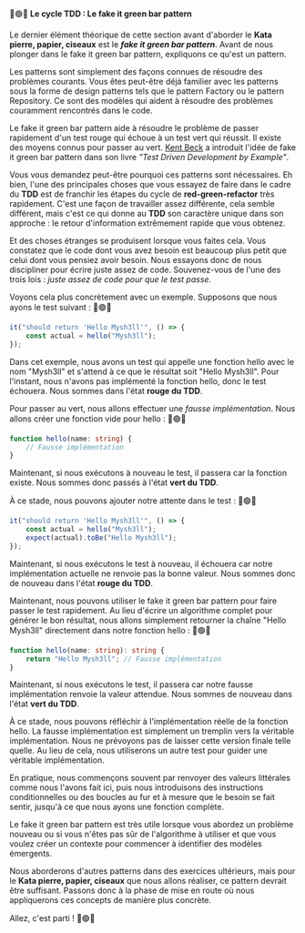 🔄🟢🔴 **Le cycle TDD : Le fake it green bar pattern**

Le dernier élément théorique de cette section avant d'aborder le **Kata pierre, papier, ciseaux** est le **_fake it green bar pattern_**. Avant de nous plonger dans le fake it green bar pattern, expliquons ce qu'est un pattern.

Les patterns sont simplement des façons connues de résoudre des problèmes courants. Vous êtes peut-être déjà familier avec les patterns sous la forme de design patterns tels que le pattern Factory ou le pattern Repository. Ce sont des modèles qui aident à résoudre des problèmes couramment rencontrés dans le code.

Le fake it green bar pattern aide à résoudre le problème de passer rapidement d'un test rouge qui échoue à un test vert qui réussit. Il existe des moyens connus pour passer au vert. [Kent Beck](https://www.kentbeck.com/) a introduit l'idée de fake it green bar pattern dans son livre _"Test Driven Development by Example"_.

Vous vous demandez peut-être pourquoi ces patterns sont nécessaires. Eh bien, l'une des principales choses que vous essayez de faire dans le cadre du **TDD** est de franchir les étapes du cycle de **red-green-refactor** très rapidement. C'est une façon de travailler assez différente, cela semble différent, mais c'est ce qui donne au **TDD** son caractère unique dans son approche : le retour d'information extrêmement rapide que vous obtenez.

Et des choses étranges se produisent lorsque vous faites cela. Vous constatez que le code dont vous avez besoin est beaucoup plus petit que celui dont vous pensiez avoir besoin. Nous essayons donc de nous discipliner pour écrire juste assez de code. Souvenez-vous de l'une des trois lois : _juste assez de code pour que le test passe_.

Voyons cela plus concrètement avec un exemple. Supposons que nous ayons le test suivant : 🔄🟢🔴

```ts
it("should return 'Hello Mysh3ll'", () => {
    const actual = hello("Mysh3ll");
});
```

Dans cet exemple, nous avons un test qui appelle une fonction hello avec le nom "Mysh3ll" et s'attend à ce que le résultat soit "Hello Mysh3ll". Pour l'instant, nous n'avons pas implémenté la fonction hello, donc le test échouera. Nous sommes dans l'état **rouge du TDD**.

Pour passer au vert, nous allons effectuer une _fausse implémentation_. Nous allons créer une fonction vide pour hello : 🔄🟢🔴

```ts
function hello(name: string) {
    // Fausse implémentation
}
```

Maintenant, si nous exécutons à nouveau le test, il passera car la fonction existe. Nous sommes donc passés à l'état **vert du TDD**.

À ce stade, nous pouvons ajouter notre attente dans le test : 🔄🟢🔴

```ts
it("should return 'Hello Mysh3ll'", () => {
    const actual = hello("Mysh3ll");
    expect(actual).toBe("Hello Mysh3ll");
});
```

Maintenant, si nous exécutons le test à nouveau, il échouera car notre implémentation actuelle ne renvoie pas la bonne valeur. Nous sommes donc de nouveau dans l'état **rouge du TDD**.

Maintenant, nous pouvons utiliser le fake it green bar pattern pour faire passer le test rapidement. Au lieu d'écrire un algorithme complet pour générer le bon résultat, nous allons simplement retourner la chaîne "Hello Mysh3ll" directement dans notre fonction hello : 🔄🟢🔴

```ts
function hello(name: string): string {
    return "Hello Mysh3ll"; // Fausse implémentation
}
```

Maintenant, si nous exécutons le test, il passera car notre fausse implémentation renvoie la valeur attendue. Nous sommes de nouveau dans l'état **vert du TDD**.

À ce stade, nous pouvons réfléchir à l'implémentation réelle de la fonction hello. La fausse implémentation est simplement un tremplin vers la véritable implémentation. Nous ne prévoyons pas de laisser cette version finale telle quelle. Au lieu de cela, nous utiliserons un autre test pour guider une véritable implémentation.

En pratique, nous commençons souvent par renvoyer des valeurs littérales comme nous l'avons fait ici, puis nous introduisons des instructions conditionnelles ou des boucles au fur et à mesure que le besoin se fait sentir, jusqu'à ce que nous ayons une fonction complète.

Le fake it green bar pattern est très utile lorsque vous abordez un problème nouveau ou si vous n'êtes pas sûr de l'algorithme à utiliser et que vous voulez créer un contexte pour commencer à identifier des modèles émergents.

Nous aborderons d'autres patterns dans des exercices ultérieurs, mais pour le **Kata pierre, papier, ciseaux** que nous allons réaliser, ce pattern devrait être suffisant. Passons donc à la phase de mise en route où nous appliquerons ces concepts de manière plus concrète.

Allez, c'est parti ! 🔄🟢🔴